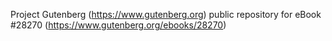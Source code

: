Project Gutenberg (https://www.gutenberg.org) public repository for eBook #28270 (https://www.gutenberg.org/ebooks/28270)
